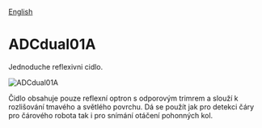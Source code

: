 
[English](./README.md)
<!--- module --->
# ADCdual01A
<!--- Emodule --->

<!--- subtitle --->Jednoduche reflexivni cidlo.<!--- Esubtitle --->

![ADCdual01A](/doc/img/ADCdual01A_top_big.jpg)

<!--- description --->Čidlo obsahuje pouze reflexní optron s odporovým trimrem a slouží k rozlišování tmavého a světlého povrchu. Dá se použít jak pro detekci čáry pro čárového robota tak i pro snímání otáčení pohonných kol.<!--- Edescription --->
            
